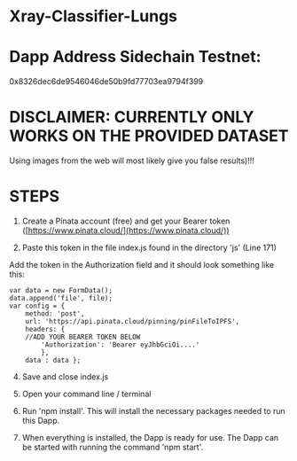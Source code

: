 # Xray-Classifier-Lungs

# Dapp Address Sidechain Testnet: 
0x8326dec6de9546046de50b9fd77703ea9794f399

# DISCLAIMER: CURRENTLY ONLY WORKS ON THE PROVIDED DATASET 
Using images from the web will most likely give you false results)!!!

# STEPS

1.  Create a Pinata account (free) and get your Bearer token ([https://www.pinata.cloud/](https://www.pinata.cloud/))
    
2.  Paste this token in the file index.js found in the directory 'js' (Line 171)

Add the token in the Authorization field and it should look something like this:
  
    var data = new FormData(); 
    data.append('file', file); 
    var config = { 
        method: 'post', 
        url: 'https://api.pinata.cloud/pinning/pinFileToIPFS',
        headers: { 
        //ADD YOUR BEARER TOKEN BELOW 
            'Authorization': 'Bearer eyJhbGciOi....' 
            }, 
        data : data };
    
4.  Save and close index.js
    
5.  Open your command line / terminal
    
6.  Run 'npm install'. This will install the necessary packages needed to run this Dapp.
    
7.  When everything is installed, the Dapp is ready for use. The Dapp can be started with running the command 'npm start'.
